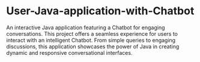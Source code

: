 # User-Java-application-with-Chatbot
An interactive Java application featuring a Chatbot for engaging conversations. This project offers a seamless experience for users to interact with an intelligent Chatbot. From simple queries to engaging discussions, this application showcases the power of Java in creating dynamic and responsive conversational interfaces.

